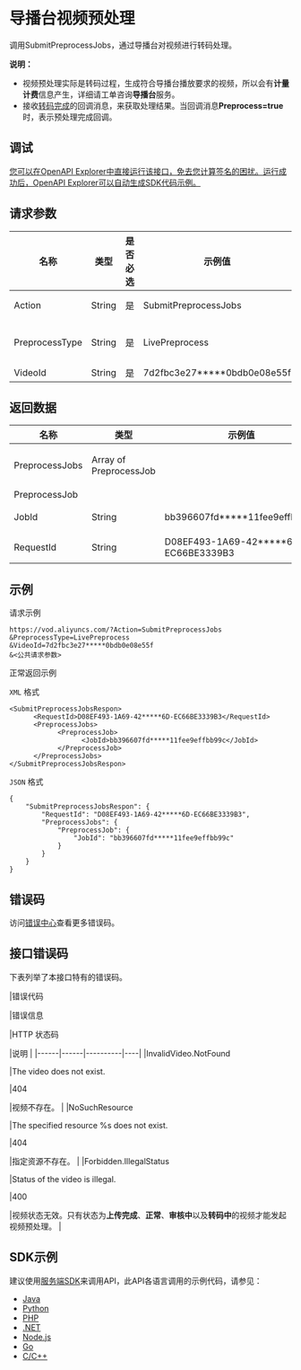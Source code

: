 # 导播台视频预处理

调用SubmitPreprocessJobs，通过导播台对视频进行转码处理。

**说明：**

-   视频预处理实际是转码过程，生成符合导播台播放要求的视频，所以会有**计量计费**信息产生，详细请工单咨询**导播台**服务。
-   接收[转码完成](~~55638~~)的回调消息，来获取处理结果。当回调消息**Preprocess=true**时，表示预处理完成回调。

## 调试

[您可以在OpenAPI Explorer中直接运行该接口，免去您计算签名的困扰。运行成功后，OpenAPI Explorer可以自动生成SDK代码示例。](https://api.aliyun.com/#product=vod&api=SubmitPreprocessJobs&type=RPC&version=2017-03-21)

## 请求参数

|名称|类型|是否必选|示例值|描述|
|--|--|----|---|--|
|Action|String|是|SubmitPreprocessJobs|系统规定参数。取值： **SubmitPreprocessJobs**。 |
|PreprocessType|String|是|LivePreprocess|预处理类型。取固定值：**LivePreprocess**（导播台视频预处理）。 |
|VideoId|String|是|7d2fbc3e27\*\*\*\*\*0bdb0e08e55f|视频ID。 |

## 返回数据

|名称|类型|示例值|描述|
|--|--|---|--|
|PreprocessJobs|Array of PreprocessJob| |作业信息。 |
|PreprocessJob| | | |
|JobId|String|bb396607fd\*\*\*\*\*11fee9effbb99c|作业ID。 |
|RequestId|String|D08EF493-1A69-42\*\*\*\*\*6D-EC66BE3339B3|请求ID。 |

## 示例

请求示例

```
https://vod.aliyuncs.com/?Action=SubmitPreprocessJobs
&PreprocessType=LivePreprocess
&VideoId=7d2fbc3e27*****0bdb0e08e55f
&<公共请求参数>
```

正常返回示例

`XML` 格式

```
<SubmitPreprocessJobsRespon>
      <RequestId>D08EF493-1A69-42*****6D-EC66BE3339B3</RequestId>
      <PreprocessJobs>
            <PreprocessJob>
                  <JobId>bb396607fd*****11fee9effbb99c</JobId>
            </PreprocessJob>
      </PreprocessJobs>
</SubmitPreprocessJobsRespon>
```

`JSON` 格式

```
{
    "SubmitPreprocessJobsRespon": {
        "RequestId": "D08EF493-1A69-42*****6D-EC66BE3339B3",
        "PreprocessJobs": {
            "PreprocessJob": {
                "JobId": "bb396607fd*****11fee9effbb99c"
            }
        }
    }
}
```

## 错误码

访问[错误中心](https://error-center.aliyun.com/status/product/vod)查看更多错误码。

## 接口错误码

下表列举了本接口特有的错误码。

|错误代码

|错误信息

|HTTP 状态码

|说明 |
|------|------|----------|----|
|InvalidVideo.NotFound

|The video does not exist.

|404

|视频不存在。 |
|NoSuchResource

|The specified resource %s does not exist.

|404

|指定资源不存在。 |
|Forbidden.IllegalStatus

|Status of the video is illegal.

|400

|视频状态无效。只有状态为**上传完成**、**正常**、**审核中**以及**转码中**的视频才能发起视频预处理。 |

## SDK示例

建议使用[服务端SDK](~~101789~~)来调用API，此API各语言调用的示例代码，请参见：

-   [Java](~~61063~~)
-   [Python](~~61054~~)
-   [PHP](~~61069~~)
-   [.NET](~~84750~~)
-   [Node.js](~~101396~~)
-   [Go](~~101411~~)
-   [C/C++](~~101261~~)

